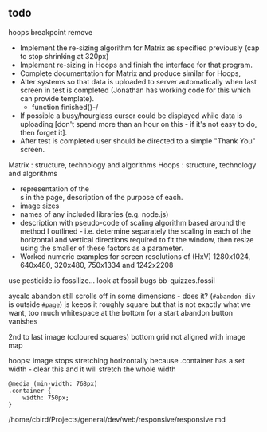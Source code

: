 ## todo

hoops breakpoint remove



* Implement the re-sizing algorithm for Matrix as specified previously (cap to stop shrinking at 320px)
* Implement re-sizing in Hoops and finish the interface for that program.
* Complete documentation for Matrix and produce similar for Hoops,
* Alter systems so that data is uploaded to server automatically when last screen in test is completed (Jonathan has working code for this which can provide template).  
    - function finished()-/
* If possible a busy/hourglass cursor could be displayed while data is uploading [don't spend more than an hour on this - if it's not easy to do, then forget it].  
* After test is completed user should be directed to a simple "Thank You" screen.

Matrix : structure, technology and algorithms
Hoops : structure, technology and algorithms
* representation of the <div>s in the page, description of the purpose of each.
* image sizes
* names of any included libraries (e.g. node.js)
* description with pseudo-code of scaling algorithm based around the method I outlined - i.e. determine separately the scaling in each of the horizontal and vertical directions required to fit the window, then resize using the smaller of these factors as a parameter.
* Worked numeric examples for screen resolutions of (HxV) 1280x1024, 640x480, 320x480, 750x1334 and 1242x2208



use pesticide.io
fossilize... 
look at fossil bugs bb-quizzes.fossil

aycalc
    abandon still scrolls off in some dimensions - does it? (`#abandon-div` is outside `#page`)
    js keeps it roughly square but that is not exactly what we want, too much whitespace at the bottom for a start
    abandon button vanishes



2nd to last image (coloured squares) bottom grid not aligned with image map

hoops: image stops stretching horizontally because .container has a set width - clear this and it will stretch the whole width

    @media (min-width: 768px)
    .container {
        width: 750px;
    }

/home/cbird/Projects/general/dev/web/responsive/responsive.md

